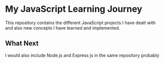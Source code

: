 # My JavaScript Learning Journey

This repository contains the different JavaScript projects I have dealt with and also new concepts I have learned and implemented.

## What Next

I would also include Node.js and Express js in the same repository probably

